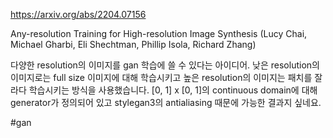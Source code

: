 https://arxiv.org/abs/2204.07156

Any-resolution Training for High-resolution Image Synthesis (Lucy Chai, Michael Gharbi, Eli Shechtman, Phillip Isola, Richard Zhang)

다양한 resolution의 이미지를 gan 학습에 쓸 수 있다는 아이디어. 낮은 resolution의 이미지로는 full size 이미지에 대해 학습시키고 높은 resolution의 이미지는 패치를 잘라다 학습시키는 방식을 사용했습니다. [0, 1] x [0, 1]의 continuous domain에 대해 generator가 정의되어 있고 stylegan3의 antialiasing 때문에 가능한 결과지 싶네요.

#gan